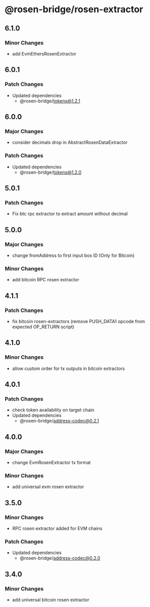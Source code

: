 # @rosen-bridge/rosen-extractor

## 6.1.0

### Minor Changes

- add EvmEthersRosenExtractor

## 6.0.1

### Patch Changes

- Updated dependencies
  - @rosen-bridge/tokens@1.2.1

## 6.0.0

### Major Changes

- consider decimals drop in AbstractRosenDataExtractor

### Patch Changes

- Updated dependencies
  - @rosen-bridge/tokens@1.2.0

## 5.0.1

### Patch Changes

- Fix btc rpc extractor to extract amount without decimal

## 5.0.0

### Major Changes

- change fromAddress to first input box ID (Only for Bitcoin)

### Minor Changes

- add bitcoin RPC rosen extractor

## 4.1.1

### Patch Changes

- fix bitcoin rosen-extractors (remove PUSH_DATA1 opcode from expected OP_RETURN script)

## 4.1.0

### Minor Changes

- allow custom order for tx outputs in bitcoin extractors

## 4.0.1

### Patch Changes

- check token availability on target chain
- Updated dependencies
  - @rosen-bridge/address-codec@0.2.1

## 4.0.0

### Major Changes

- change EvmRosenExtractor tx format

### Minor Changes

- add universal evm rosen extractor

## 3.5.0

### Minor Changes

- RPC rosen extractor added for EVM chains

### Patch Changes

- Updated dependencies
  - @rosen-bridge/address-codec@0.2.0

## 3.4.0

### Minor Changes

- add universal bitcoin rosen extractor
